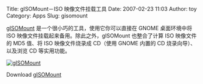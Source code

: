 Title: gISOMount－ISO 映像文件挂载工具
Date: 2007-02-23 11:03
Author: toy
Category: Apps
Slug: gisomount

[gISOMount](http://developer.berlios.de/projects/gisomount/)
是一个很小巧的工具，使用它你可以直接在 GNOME 桌面环境中将 ISO
映像文件挂载起来备用。除此之外，gISOMount 也整合了计算 ISO 映像文件的
MD5 值、将 ISO 映像文件烧录成 CD（使用 GNOME 内置的 CD
烧录向导）、以及浏览 CD 等实用功能。

[![gISOMount](http://i.linuxtoy.org/i/2007/02/gisomount_s.jpg)](http://i.linuxtoy.org/i/2007/02/gisomount.jpg)

Download [gISOMount](http://www.progbox.co.uk/gisomount/)
